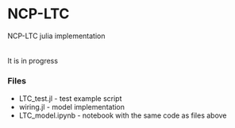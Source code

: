 # NCP-LTC
NCP-LTC julia implementation

######
It is in progress

### Files
- LTC_test.jl - test example script
- wiring.jl - model implementation
- LTC_model.ipynb - notebook with the same code as files above

